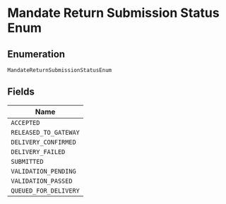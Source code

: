 
# Mandate Return Submission Status Enum

## Enumeration

`MandateReturnSubmissionStatusEnum`

## Fields

| Name |
|  --- |
| `ACCEPTED` |
| `RELEASED_TO_GATEWAY` |
| `DELIVERY_CONFIRMED` |
| `DELIVERY_FAILED` |
| `SUBMITTED` |
| `VALIDATION_PENDING` |
| `VALIDATION_PASSED` |
| `QUEUED_FOR_DELIVERY` |

